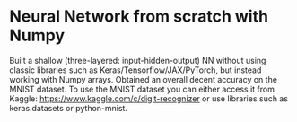 # Neural Network from scratch with Numpy
Built a shallow (three-layered: input-hidden-output) NN without using classic libraries such as Keras/Tensorflow/JAX/PyTorch, but instead working with Numpy arrays. Obtained an overall decent accuracy on the MNIST dataset. 
To use the MNIST dataset you can either access it from Kaggle: https://www.kaggle.com/c/digit-recognizer or use libraries such as keras.datasets or python-mnist.
